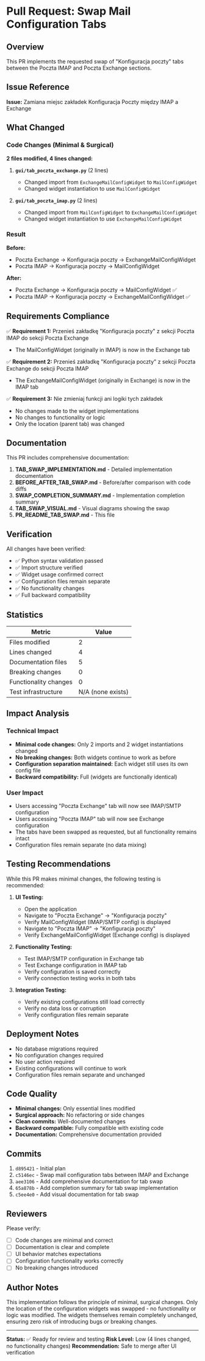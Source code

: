 # Pull Request: Swap Mail Configuration Tabs

## Overview

This PR implements the requested swap of "Konfiguracja poczty" tabs between the Poczta IMAP and Poczta Exchange sections.

## Issue Reference

**Issue:** Zamiana miejsc zakładek Konfiguracja Poczty między IMAP a Exchange

## What Changed

### Code Changes (Minimal & Surgical)

**2 files modified, 4 lines changed:**

1. **`gui/tab_poczta_exchange.py`** (2 lines)
   - Changed import from `ExchangeMailConfigWidget` to `MailConfigWidget`
   - Changed widget instantiation to use `MailConfigWidget`

2. **`gui/tab_poczta_imap.py`** (2 lines)
   - Changed import from `MailConfigWidget` to `ExchangeMailConfigWidget`
   - Changed widget instantiation to use `ExchangeMailConfigWidget`

### Result

**Before:**
- Poczta Exchange → Konfiguracja poczty → ExchangeMailConfigWidget
- Poczta IMAP → Konfiguracja poczty → MailConfigWidget

**After:**
- Poczta Exchange → Konfiguracja poczty → MailConfigWidget ✅
- Poczta IMAP → Konfiguracja poczty → ExchangeMailConfigWidget ✅

## Requirements Compliance

✅ **Requirement 1:** Przenieś zakładkę "Konfiguracja poczty" z sekcji Poczta IMAP do sekcji Poczta Exchange
- The MailConfigWidget (originally in IMAP) is now in the Exchange tab

✅ **Requirement 2:** Przenieś zakładkę "Konfiguracja poczty" z sekcji Poczta Exchange do sekcji Poczta IMAP
- The ExchangeMailConfigWidget (originally in Exchange) is now in the IMAP tab

✅ **Requirement 3:** Nie zmieniaj funkcji ani logiki tych zakładek
- No changes made to the widget implementations
- No changes to functionality or logic
- Only the location (parent tab) was changed

## Documentation

This PR includes comprehensive documentation:

1. **TAB_SWAP_IMPLEMENTATION.md** - Detailed implementation documentation
2. **BEFORE_AFTER_TAB_SWAP.md** - Before/after comparison with code diffs
3. **SWAP_COMPLETION_SUMMARY.md** - Implementation completion summary
4. **TAB_SWAP_VISUAL.md** - Visual diagrams showing the swap
5. **PR_README_TAB_SWAP.md** - This file

## Verification

All changes have been verified:

- ✅ Python syntax validation passed
- ✅ Import structure verified
- ✅ Widget usage confirmed correct
- ✅ Configuration files remain separate
- ✅ No functionality changes
- ✅ Full backward compatibility

## Statistics

| Metric | Value |
|--------|-------|
| Files modified | 2 |
| Lines changed | 4 |
| Documentation files | 5 |
| Breaking changes | 0 |
| Functionality changes | 0 |
| Test infrastructure | N/A (none exists) |

## Impact Analysis

### Technical Impact
- **Minimal code changes:** Only 2 imports and 2 widget instantiations changed
- **No breaking changes:** Both widgets continue to work as before
- **Configuration separation maintained:** Each widget still uses its own config file
- **Backward compatibility:** Full (widgets are functionally identical)

### User Impact
- Users accessing "Poczta Exchange" tab will now see IMAP/SMTP configuration
- Users accessing "Poczta IMAP" tab will now see Exchange configuration
- The tabs have been swapped as requested, but all functionality remains intact
- Configuration files remain separate (no data mixing)

## Testing Recommendations

While this PR makes minimal changes, the following testing is recommended:

1. **UI Testing:**
   - Open the application
   - Navigate to "Poczta Exchange" → "Konfiguracja poczty"
   - Verify MailConfigWidget (IMAP/SMTP config) is displayed
   - Navigate to "Poczta IMAP" → "Konfiguracja poczty"
   - Verify ExchangeMailConfigWidget (Exchange config) is displayed

2. **Functionality Testing:**
   - Test IMAP/SMTP configuration in Exchange tab
   - Test Exchange configuration in IMAP tab
   - Verify configuration is saved correctly
   - Verify connection testing works in both tabs

3. **Integration Testing:**
   - Verify existing configurations still load correctly
   - Verify no data loss or corruption
   - Verify configuration files remain separate

## Deployment Notes

- No database migrations required
- No configuration changes required
- No user action required
- Existing configurations will continue to work
- Configuration files remain separate and unchanged

## Code Quality

- **Minimal changes:** Only essential lines modified
- **Surgical approach:** No refactoring or side changes
- **Clean commits:** Well-documented changes
- **Backward compatible:** Fully compatible with existing code
- **Documentation:** Comprehensive documentation provided

## Commits

1. `d895421` - Initial plan
2. `c5146ec` - Swap mail configuration tabs between IMAP and Exchange
3. `aee3106` - Add comprehensive documentation for tab swap
4. `65a878b` - Add completion summary for tab swap implementation
5. `c5ee4e0` - Add visual documentation for tab swap

## Reviewers

Please verify:
- [ ] Code changes are minimal and correct
- [ ] Documentation is clear and complete
- [ ] UI behavior matches expectations
- [ ] Configuration functionality works correctly
- [ ] No breaking changes introduced

## Author Notes

This implementation follows the principle of minimal, surgical changes. Only the location of the configuration widgets was swapped - no functionality or logic was modified. The widgets themselves remain completely unchanged, ensuring zero risk of introducing bugs or breaking changes.

---

**Status:** ✅ Ready for review and testing
**Risk Level:** Low (4 lines changed, no functionality changes)
**Recommendation:** Safe to merge after UI verification
